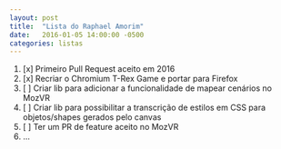 ```yaml
---
layout: post
title:  "Lista do Raphael Amorim"
date:   2016-01-05 14:00:00 -0500
categories: listas
---
```


1. [x] Primeiro Pull Request aceito em 2016
1. [x] Recriar o Chromium T-Rex Game e portar para Firefox
1. [ ] Criar lib para adicionar a funcionalidade de mapear cenários no MozVR
1. [ ] Criar lib para possibilitar a transcrição de estilos em CSS para objetos/shapes gerados pelo canvas 
1. [ ] Ter um PR de feature aceito no MozVR
1. ...
